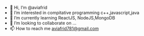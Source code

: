 - 👋 Hi, I’m @aviafrid
- 👀 I’m interested in compitative programming c++,javascript,java
- 🌱 I’m currently learning ReactJS, NodeJS,MongoDB
- 💞️ I’m looking to collaborate on ...
- 📫 How to reach me aviafrid781@gmail.com

<!---
aviafrid781/aviafrid781 is a ✨ special ✨ repository because its `README.md` (this file) appears on your GitHub profile.
You can click the Preview link to take a look at your changes.
--->
